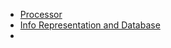 - [Processor](Processor.md)
- [Info Representation and Database](InformationRepresentation-Database.md)
- 
